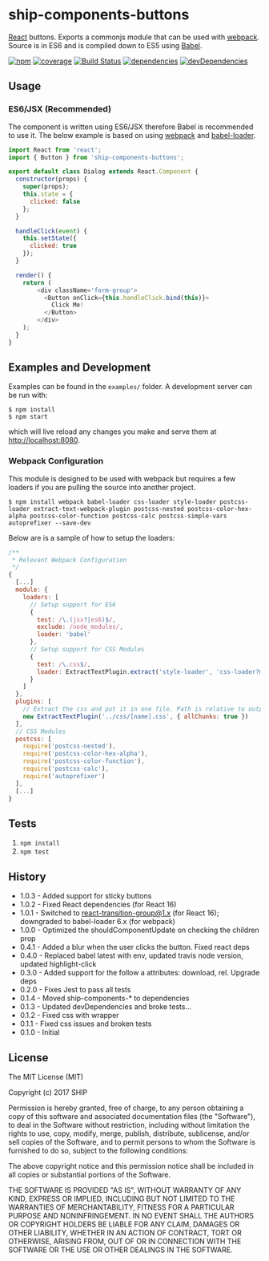 # ship-components-buttons

[React](http://facebook.github.io/react/) buttons. Exports a commonjs module that can be used with [webpack](http://webpack.github.io/). Source is in ES6 and is compiled down to ES5 using [Babel](https://babeljs.io/).

[![npm](https://img.shields.io/npm/v/ship-components-buttons.svg)](https://www.npmjs.com/package/ship-components-buttons) [![coverage](https://img.shields.io/coveralls/ship-components/ship-components-buttons.svg)](https://coveralls.io/github/ship-components/ship-components-buttons) [![Build Status](http://img.shields.io/travis/ship-components/ship-components-buttons/master.svg?style=flat)](https://travis-ci.org/ship-components/ship-components-buttons) [![dependencies](https://img.shields.io/david/ship-components/ship-components-buttons.svg?style=flat)](https://david-dm.org/ship-components/ship-components-buttons) [![devDependencies](https://img.shields.io/david/dev/ship-components/ship-components-buttons.svg?style=flat)](https://david-dm.org/ship-components/ship-components-buttons?type=dev)

## Usage

### ES6/JSX (Recommended)

The component is written using ES6/JSX therefore Babel is recommended to use it. The below example is based on using [webpack](http://webpack.github.io/) and [babel-loader](https://github.com/babel/babel-loader).

```javascript
import React from 'react';
import { Button } from 'ship-components-buttons';

export default class Dialog extends React.Component {
  constructor(props) {
    super(props);
    this.state = {
      clicked: false
    };
  }

  handleClick(event) {
    this.setState({
      clicked: true
    });
  }

  render() {
    return (
        <div className='form-group'>
          <Button onClick={this.handleClick.bind(this)}>
            Click Me!
          </Button>
        </div>
    );
  }
}
```

## Examples and Development

Examples can be found in the `examples/` folder. A development server can be run with:

```shell
$ npm install
$ npm start
```

which will live reload any changes you make and serve them at <http://localhost:8080>.

### Webpack Configuration

This module is designed to be used with webpack but requires a few loaders if you are pulling the source into another project.

```shell
$ npm install webpack babel-loader css-loader style-loader postcss-loader extract-text-webpack-plugin postcss-nested postcss-color-hex-alpha postcss-color-function postcss-calc postcss-simple-vars autoprefixer --save-dev
```

Below are is a sample of how to setup the loaders:

```javascript
/**
 * Relevant Webpack Configuration
 */
{
  [...]
  module: {
    loaders: [
      // Setup support for ES6
      {
        test: /\.(jsx?|es6)$/,
        exclude: /node_modules/,
        loader: 'babel'
      },
      // Setup support for CSS Modules
      {
        test: /\.css$/,
        loader: ExtractTextPlugin.extract('style-loader', 'css-loader?modules&importLoaders=1&localIdentName=[name]__[local]___[hash:base64:5]!postcss-loader')
      }
    ]
  },
  plugins: [
    // Extract the css and put it in one file. Path is relative to output path
    new ExtractTextPlugin('../css/[name].css', { allChunks: true })
  ],
  // CSS Modules
  postcss: [
    require('postcss-nested'),
    require('postcss-color-hex-alpha'),
    require('postcss-color-function'),
    require('postcss-calc'),
    require('autoprefixer')
  ],
  [...]
}
```

## Tests

1. `npm install`
2. `npm test`

## History
- 1.0.3 - Added support for sticky buttons
- 1.0.2 - Fixed React dependencies (for React 16)
- 1.0.1 - Switched to react-transition-group@1.x (for React 16); downgraded to babel-loader 6.x (for webpack)
- 1.0.0 - Optimized the shouldComponentUpdate on checking the children prop
- 0.4.1 - Added a blur when the user clicks the button. Fixed react deps
- 0.4.0 - Replaced babel latest with env, updated travis node version, updated highlight-click
- 0.3.0 - Added support for the follow a attributes: download, rel. Upgrade deps
- 0.2.0 - Fixes Jest to pass all tests
- 0.1.4 - Moved ship-components-* to dependencies
- 0.1.3 - Updated devDependencies and broke tests...
- 0.1.2 - Fixed css with wrapper
- 0.1.1 - Fixed css issues and broken tests
- 0.1.0 - Initial

## License

The MIT License (MIT)

Copyright (c) 2017 SHIP

Permission is hereby granted, free of charge, to any person obtaining a copy of this software and associated documentation files (the "Software"), to deal in the Software without restriction, including without limitation the rights to use, copy, modify, merge, publish, distribute, sublicense, and/or sell copies of the Software, and to permit persons to whom the Software is furnished to do so, subject to the following conditions:

The above copyright notice and this permission notice shall be included in all copies or substantial portions of the Software.

THE SOFTWARE IS PROVIDED "AS IS", WITHOUT WARRANTY OF ANY KIND, EXPRESS OR IMPLIED, INCLUDING BUT NOT LIMITED TO THE WARRANTIES OF MERCHANTABILITY, FITNESS FOR A PARTICULAR PURPOSE AND NONINFRINGEMENT. IN NO EVENT SHALL THE AUTHORS OR COPYRIGHT HOLDERS BE LIABLE FOR ANY CLAIM, DAMAGES OR OTHER LIABILITY, WHETHER IN AN ACTION OF CONTRACT, TORT OR OTHERWISE, ARISING FROM, OUT OF OR IN CONNECTION WITH THE SOFTWARE OR THE USE OR OTHER DEALINGS IN THE SOFTWARE.
